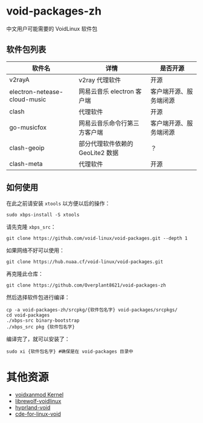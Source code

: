 # void-packages-zh
中文用户可能需要的 VoidLinux 软件包

## 软件包列表

| 软件名                        | 详情                          | 是否开源              |
|------------------------------|------------------------------|----------------------|
| v2rayA                       | v2ray 代理软件                | 开源                 |
| electron-netease-cloud-music | 网易云音乐 electron 客户端      | 客户端开源、服务端闭源  |
| clash                        | 代理软件                      | 开源                 |
| go-musicfox                  | 网易云音乐命令行第三方客户端      | 客户端开源、服务端闭源  |
| clash-geoip                  | 部分代理软件依赖的 GeoLite2 数据 | ？                   |
| clash-meta                   | 代理软件                       | 开源                 |

## 如何使用

在此之前请安装 `xtools` 以方便以后的操作：

```
sudo xbps-install -S xtools
```

请先克隆 `xbps_src`：

```
git clone https://github.com/void-linux/void-packages.git --depth 1
```

如果网络不好可以使用：

```
git clone https://hub.nuaa.cf/void-linux/void-packages.git
```

再克隆此仓库：

```
git clone https://github.com/Overplant8621/void-packages-zh
```

然后选择软件包进行编译：

```
cp -a void-packages-zh/srcpkg/{软件包名字} void-packages/srcpkgs/
cd void-packages
./xbps-src binary-bootstrap
./xbps_src pkg {软件包名字}
```

编译完了，就可以安装了：

```
sudo xi {软件包名字} #确保是在 void-packages 目录中
```

# 其他资源
- [voidxanmod Kernel](https://notabug.org/Marcoapc/voidxanmodK)
- [librewolf-voidlinux](https://github.com/index-0/librewolf-voidlinux)
- [hyprland-void](https://github.com/Fadest/hyprland-void)
- [cde-for-linux-void](https://github.com/johna23-lab/cde-for-linux-void)
